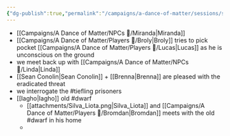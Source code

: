 ```yaml
---
{"dg-publish":true,"permalink":"/campaigns/a-dance-of-matter/sessions/session-1017/","dgPassFrontmatter":true}
---
```



- [[Campaigns/A Dance of Matter/NPCs 🤖/Miranda\|Miranda]]
- [[Campaigns/A Dance of Matter/Players 👤/Broly\|Broly]] tries to pick pocket [[Campaigns/A Dance of Matter/Players 👤/Lucas\|Lucas]] as he is unconscious on the ground
- we meet back up with [[Campaigns/A Dance of Matter/NPCs 🤖/Linda\|Linda]]
- [[Sean Conolin\|Sean Conolin]] + [[Brenna\|Brenna]] are pleased with the eradicated threat
- we interrogate the #tiefling prisoners
- [[Iagho\|Iagho]] old #dwarf 
	- [[attachments/Silva_Liota.png|Silva_Liota]] and [[Campaigns/A Dance of Matter/Players 👤/Bromdan\|Bromdan]] meets with the old #dwarf in his home
	- 